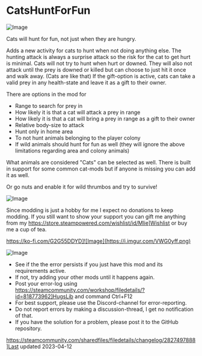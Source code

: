 # CatsHuntForFun

![Image](https://i.imgur.com/iCj5o7O.png)


Cats will hunt for fun, not just when they are hungry.

Adds a new activity for cats to hunt when not doing anything else.
The hunting attack is always a surprise attack so the risk for the cat to get hurt is minimal.
Cats will not try to hunt when hurt or downed.
They will also not attack until the prey is downed or killed but can choose to just hit it once and walk away. (Cats are like that)
If the gift-option is active, cats can take a valid prey in any health-state and leave it as a gift to their owner.

There are options in the mod for
- Range to search for prey in
- How likely it is that a cat will attack a prey in range
- How likely it is that a cat will bring a prey in range as a gift to their owner
- Relative body-size to attack
- Hunt only in home area
- To not hunt animals belonging to the player colony
- If wild animals should hunt for fun as well (they will ignore the above limitations regarding area and colony animals)

What animals are considered "Cats" can be selected as well.
There is built in support for some common cat-mods but if anyone is missing you can add it as well.

Or go nuts and enable it for wild thrumbos and try to survive!
	
![Image](https://i.imgur.com/Ds0rBAD.png)

Since modding is just a hobby for me I expect no donations to keep modding. If you still want to show your support you can gift me anything from my https://store.steampowered.com/wishlist/id/Mlie]Wishlist or buy me a cup of tea.

https://ko-fi.com/G2G55DDYD]![Image](https://i.imgur.com/VWG0yff.png)


![Image](https://i.imgur.com/5xwDG6H.png)



-  See if the the error persists if you just have this mod and its requirements active.
-  If not, try adding your other mods until it happens again.
-  Post your error-log using https://steamcommunity.com/workshop/filedetails/?id=818773962]HugsLib and command Ctrl+F12
-  For best support, please use the Discord-channel for error-reporting.
-  Do not report errors by making a discussion-thread, I get no notification of that.
-  If you have the solution for a problem, please post it to the GitHub repository.




https://steamcommunity.com/sharedfiles/filedetails/changelog/2827497888]Last updated 2023-04-12
